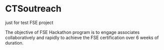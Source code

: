 # CTSoutreach
just for test FSE project

The objective of FSE Hackathon program is to engage associates collaboratively and rapidly to achieve the FSE certification over 6 weeks of duration.

